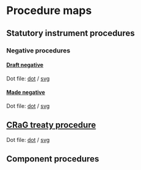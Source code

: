 # Procedure maps

## Statutory instrument procedures

### Negative procedures

#### [Draft negative](statutory-instruments/negative-procedures/draft/draft-negative.pdf)

Dot file: [dot](statutory-instruments/negative-procedures/draft/dot.dot) / [svg](statutory-instruments/negative-procedures/draft/dot.svg)

#### [Made negative](statutory-instruments/negative-procedures/made/made-negative.pdf)

Dot file: [dot](statutory-instruments/negative-procedures/made/dot.dot) / [svg](statutory-instruments/negative-procedures/made/dot.svg)

## [CRaG treaty procedure](crag-treaties/crag-treaties.pdf)

Dot file: [dot](crag-treaties/dot.dot) / [svg](crag-treaties/dot.svg)

## Component procedures